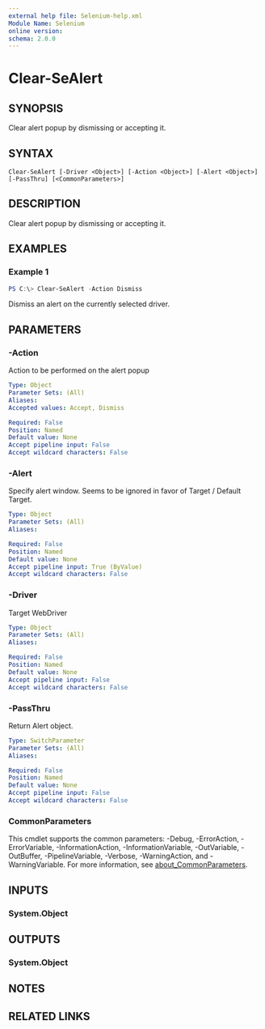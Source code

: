 ```yaml
---
external help file: Selenium-help.xml
Module Name: Selenium
online version:
schema: 2.0.0
---
```


# Clear-SeAlert

## SYNOPSIS
Clear alert popup by dismissing or accepting it.

## SYNTAX

```
Clear-SeAlert [-Driver <Object>] [-Action <Object>] [-Alert <Object>] [-PassThru] [<CommonParameters>]
```

## DESCRIPTION
Clear alert popup by dismissing or accepting it.

## EXAMPLES

### Example 1
```powershell
PS C:\> Clear-SeAlert -Action Dismiss
```

Dismiss an alert on the currently selected driver.

## PARAMETERS

### -Action
Action to be performed on the alert popup

```yaml
Type: Object
Parameter Sets: (All)
Aliases:
Accepted values: Accept, Dismiss

Required: False
Position: Named
Default value: None
Accept pipeline input: False
Accept wildcard characters: False
```

### -Alert
Specify alert window. Seems to be ignored in favor of Target / Default Target.

```yaml
Type: Object
Parameter Sets: (All)
Aliases:

Required: False
Position: Named
Default value: None
Accept pipeline input: True (ByValue)
Accept wildcard characters: False
```

### -Driver
Target WebDriver

```yaml
Type: Object
Parameter Sets: (All)
Aliases:

Required: False
Position: Named
Default value: None
Accept pipeline input: False
Accept wildcard characters: False
```

### -PassThru
Return Alert object.

```yaml
Type: SwitchParameter
Parameter Sets: (All)
Aliases:

Required: False
Position: Named
Default value: None
Accept pipeline input: False
Accept wildcard characters: False
```

### CommonParameters
This cmdlet supports the common parameters: -Debug, -ErrorAction, -ErrorVariable, -InformationAction, -InformationVariable, -OutVariable, -OutBuffer, -PipelineVariable, -Verbose, -WarningAction, and -WarningVariable. For more information, see [about_CommonParameters](http://go.microsoft.com/fwlink/?LinkID=113216).

## INPUTS

### System.Object

## OUTPUTS

### System.Object
## NOTES

## RELATED LINKS
